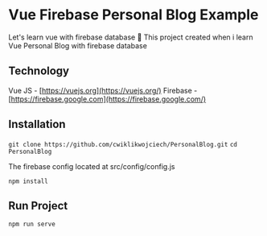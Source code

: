 # Vue Firebase Personal Blog Example
Let's learn vue with firebase database  🚀
This project created when i learn Vue Personal Blog with firebase database
## Technology
Vue JS -  [https://vuejs.org](https://vuejs.org/)
Firebase -  [https://firebase.google.com](https://firebase.google.com/)
## Installation
`git clone https://github.com/cwiklikwojciech/PersonalBlog.git`
`cd PersonalBlog`

The firebase config located at src/config/config.js

`npm install`
## Run Project
`npm run serve`

